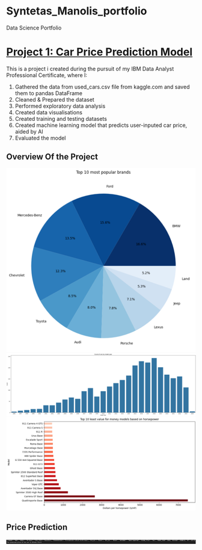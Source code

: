 # Syntetas_Manolis_portfolio
Data Science Portfolio


# [Project 1: Car Price Prediction Model](https://github.com/manolissyn/Predicting-Used-Cars-Prices)

This is a project i created during the pursuit of my IBM Data Analyst Professional Certificate, where I:

1. Gathered the data from used_cars.csv file from kaggle.com and saved them to pandas DataFrame
2. Cleaned & Prepared the dataset
3. Performed exploratory data analysis
4. Created data visualisations
5. Created training and testing datasets
6. Created machine learning model that predicts user-inputed car price, aided by AI
7. Evaluated the model

## Overview Of the Project   
![](https://github.com/manolissyn/Syntetas_Manolis_portfolio/blob/main/Images/PieChart.png)
![](https://github.com/manolissyn/Syntetas_Manolis_portfolio/blob/main/Images/Countplot.png)
![](https://github.com/manolissyn/Syntetas_Manolis_portfolio/blob/main/Images/BarChart.png)

## Price Prediction
![](https://github.com/manolissyn/Syntetas_Manolis_portfolio/blob/main/Images/PricePrediction.png)
